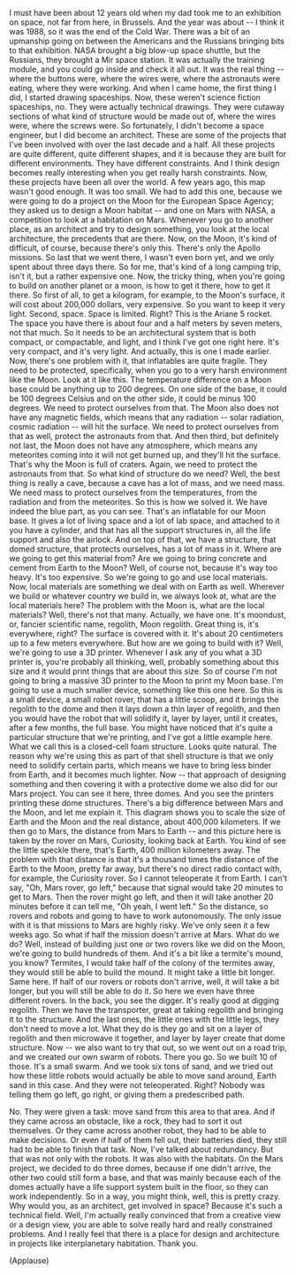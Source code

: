 
I must have been about 12 years old
when my dad took me
to an exhibition on space,
not far from here, in Brussels.
And the year was about --
I think it was 1988,
so it was the end of the Cold War.
There was a bit of an upmanship going on
between the Americans and the Russians
bringing bits to that exhibition.
NASA brought a big blow-up space shuttle,
but the Russians,
they brought a Mir space station.
It was actually the training module,
and you could go inside
and check it all out.
It was the real thing --
where the buttons were,
where the wires were,
where the astronauts were eating,
where they were working.
And when I came home,
the first thing I did,
I started drawing spaceships.
Now, these weren&#39;t
science fiction spaceships, no.
They were actually technical drawings.
They were cutaway sections
of what kind of structure
would be made out of,
where the wires were,
where the screws were.
So fortunately, I didn&#39;t
become a space engineer,
but I did become an architect.
These are some of the projects
that I&#39;ve been involved with
over the last decade and a half.
All these projects are quite different,
quite different shapes,
and it is because they are built
for different environments.
They have different constraints.
And I think design
becomes really interesting
when you get really harsh constraints.
Now, these projects
have been all over the world.
A few years ago,
this map wasn&#39;t good enough.
It was too small.
We had to add this one,
because we were going to do
a project on the Moon
for the European Space Agency;
they asked us to design a Moon habitat --
and one on Mars with NASA,
a competition to look
at a habitation on Mars.
Whenever you go to another place,
as an architect
and try to design something,
you look at the local architecture,
the precedents that are there.
Now, on the Moon,
it&#39;s kind of difficult, of course,
because there&#39;s only this.
There&#39;s only the Apollo missions.
So last that we went there,
I wasn&#39;t even born yet,
and we only spent about three days there.
So for me, that&#39;s kind of
a long camping trip, isn&#39;t it,
but a rather expensive one.
Now, the tricky thing,
when you&#39;re going to build
on another planet or a moon,
is how to get it there,
how to get it there.
So first of all,
to get a kilogram, for example,
to the Moon&#39;s surface,
it will cost about 200,000 dollars,
very expensive.
So you want to keep it very light.
Second, space. Space is limited. Right?
This is the Ariane 5 rocket.
The space you have there
is about four and a half meters
by seven meters, not that much.
So it needs to be an architectural system
that is both compact,
or compactable, and light,
and I think I&#39;ve got one right here.
It&#39;s very compact,
and it&#39;s very light.
And actually,
this is one I made earlier.
Now, there&#39;s one problem with it,
that inflatables
are quite fragile.
They need to be protected,
specifically, when you go
to a very harsh environment like the Moon.
Look at it like this.
The temperature difference on a Moon base
could be anything up to 200 degrees.
On one side of the base,
it could be 100 degrees Celsius
and on the other side,
it could be minus 100 degrees.
We need to protect ourselves from that.
The Moon also does not have
any magnetic fields,
which means that any radiation --
solar radiation, cosmic radiation --
will hit the surface.
We need to protect ourselves
from that as well,
protect the astronauts from that.
And then third,
but definitely not last,
the Moon does not have any atmosphere,
which means any meteorites coming into it
will not get burned up,
and they&#39;ll hit the surface.
That&#39;s why the Moon is full of craters.
Again, we need to protect
the astronauts from that.
So what kind of structure do we need?
Well, the best thing is really a cave,
because a cave has a lot of mass,
and we need mass.
We need mass to protect
ourselves from the temperatures,
from the radiation
and from the meteorites.
So this is how we solved it.
We have indeed the blue part,
as you can see.
That&#39;s an inflatable for our Moon base.
It gives a lot of living space
and a lot of lab space,
and attached to it you have a cylinder,
and that has all
the support structures in,
all the life support and also the airlock.
And on top of that, we have a structure,
that domed structure,
that protects ourselves,
has a lot of mass in it.
Where are we going
to get this material from?
Are we going to bring concrete and cement
from Earth to the Moon?
Well, of course not,
because it&#39;s way too heavy.
It&#39;s too expensive.
So we&#39;re going to go
and use local materials.
Now, local materials are something
we deal with on Earth as well.
Wherever we build
or whatever country we build in,
we always look at,
what are the local materials here?
The problem with the Moon is,
what are the local materials?
Well, there&#39;s not that many.
Actually, we have one.
It&#39;s moondust,
or, fancier scientific name,
regolith, Moon regolith.
Great thing is, it&#39;s everywhere, right?
The surface is covered with it.
It&#39;s about 20 centimeters
up to a few meters everywhere.
But how are we going to build with it?
Well, we&#39;re going to use a 3D printer.
Whenever I ask any of you
what a 3D printer is,
you&#39;re probably all thinking, well,
probably something about this size
and it would print things
that are about this size.
So of course I&#39;m not going to bring
a massive 3D printer to the Moon
to print my Moon base.
I&#39;m going to use a much smaller device,
something like this one here.
So this is a small device,
a small robot rover,
that has a little scoop,
and it brings the regolith to the dome
and then it lays down
a thin layer of regolith,
and then you would have
the robot that will solidify it,
layer by layer,
until it creates, after a few months,
the full base.
You might have noticed
that it&#39;s quite a particular
structure that we&#39;re printing,
and I&#39;ve got a little example here.
What we call this
is a closed-cell foam structure.
Looks quite natural.
The reason why we&#39;re using this
as part of that shell structure
is that we only need
to solidify certain parts,
which means we have to bring
less binder from Earth,
and it becomes much lighter.
Now --
that approach of designing something
and then covering it
with a protective dome
we also did for our Mars project.
You can see it here, three domes.
And you see the printers
printing these dome structures.
There&#39;s a big difference
between Mars and the Moon,
and let me explain it.
This diagram shows you to scale
the size of Earth and the Moon
and the real distance,
about 400,000 kilometers.
If we then go to Mars,
the distance from Mars to Earth --
and this picture here
is taken by the rover on Mars,
Curiosity, looking back at Earth.
You kind of see the little speckle there,
that&#39;s Earth, 400 million kilometers away.
The problem with that distance
is that it&#39;s a thousand times the distance
of the Earth to the Moon, pretty far away,
but there&#39;s no direct radio contact
with, for example, the Curiosity rover.
So I cannot teleoperate it from Earth.
I can&#39;t say, &quot;Oh, Mars rover, go left,&quot;
because that signal
would take 20 minutes to get to Mars.
Then the rover might go left,
and then it will take another 20 minutes
before it can tell me,
&quot;Oh yeah, I went left.&quot;
So the distance,
so rovers and robots
and going to have to work autonomously.
The only issue with it
is that missions to Mars are highly risky.
We&#39;ve only seen it a few weeks ago.
So what if half the mission
doesn&#39;t arrive at Mars.
What do we do?
Well, instead of building
just one or two rovers
like we did on the Moon,
we&#39;re going to build hundreds of them.
And it&#39;s a bit like
a termite&#39;s mound, you know?
Termites, I would take half
of the colony of the termites away,
they would still be able
to build the mound.
It might take a little bit longer.
Same here.
If half of our rovers
or robots don&#39;t arrive,
well, it will take a bit longer,
but you will still be able to do it.
So here we even have
three different rovers.
In the back, you see the digger.
It&#39;s really good at digging regolith.
Then we have the transporter,
great at taking regolith
and bringing it to the structure.
And the last ones,
the little ones with the little legs,
they don&#39;t need to move a lot.
What they do is they go
and sit on a layer of regolith
and then microwave it together,
and layer by layer
create that dome structure.
Now --
we also want to try that out,
so we went out on a road trip,
and we created our own swarm of robots.
There you go.
So we built 10 of those.
It&#39;s a small swarm.
And we took six tons of sand,
and we tried out how these little robots
would actually be able
to move sand around,
Earth sand in this case.
And they were not teleoperated. Right?
Nobody was telling them go left, go right,
or giving them a predescribed path.

No. They were given a task:
move sand from this area to that area.
And if they came across
an obstacle, like a rock,
they had to sort it out themselves.
Or they came across another robot,
they had to be able to make decisions.
Or even if half of them fell out,
their batteries died,
they still had to be able
to finish that task.
Now, I&#39;ve talked about redundancy.
But that was not only with the robots.
It was also with the habitats.
On the Mars project,
we decided to do three domes,
because if one didn&#39;t arrive,
the other two could still form a base,
and that was mainly because
each of the domes
actually have a life support system
built in the floor,
so they can work independently.
So in a way, you might think,
well, this is pretty crazy.
Why would you, as an architect,
get involved in space?
Because it&#39;s such a technical field.
Well, I&#39;m actually really convinced
that from a creative view
or a design view,
you are able to solve really hard
and really constrained problems.
And I really feel that there is
a place for design and architecture
in projects like
interplanetary habitation.
Thank you.

(Applause)

